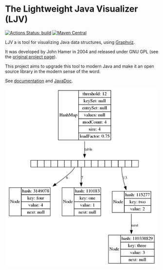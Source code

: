 # The Lightweight Java Visualizer (LJV)

[![Actions Status: build](https://github.com/ljviz/ljv/workflows/build/badge.svg)](https://github.com/ljviz/ljv/actions?query=workflow%3A"build")
[![Maven Central](https://maven-badges.herokuapp.com/maven-central/org.atp-fivt/ljv/badge.svg)](https://maven-badges.herokuapp.com/maven-central/org.atp-fivt/ljv)

LJV a is tool for visualizing Java data structures, using [Graphviz](http://graphviz.gitlab.io/).

It was developed by John Hamer in 2004 and released under GNU GPL (see the [original project page](https://www.cs.auckland.ac.nz/~j-hamer/LJV.html)).

This project aims to upgrade this tool to modern Java and make it an open source library in the modern sense of the word.

See [documentation](https://atp-mipt.github.io/ljv/) and [JavaDoc](https://atp-mipt.github.io/ljv/apidocs/).

<img src="hashmap.png" alt="HashMap internal structure visualization"/>
